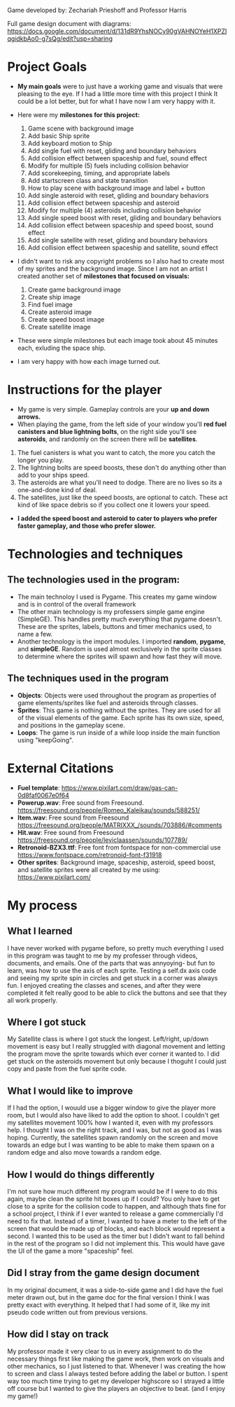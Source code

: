 Game developed by: Zechariah Prieshoff and Professor Harris

Full game design document with diagrams: https://docs.google.com/document/d/131dR9YhsNOCy90gVAHNOYeH1XPZIqgidkbAo0-g7sQg/edit?usp=sharing

# Project Goals

* **My main goals** were to just have a working game and visuals that were pleasing to the eye. If I had a little more time with this project I think It could be a lot better, but for what I have now I am very happy with it.
* Here were my **milestones for this project:**
  1. Game scene with background image
  2. Add basic Ship sprite
  3. Add keyboard motion to Ship
  4. Add single fuel with reset, gliding and boundary behaviors
  5. Add collision effect between spaceship and fuel, sound effect
  6. Modify for multiple (5) fuels including collision behavior
  7. Add scorekeeping, timing, and appropriate labels
  8. Add startscreen class and state transition
  9. How to play scene with background image and label + button
  10. Add single asteroid with reset, gliding and boundary behaviors
  11. Add collision effect between spaceship and asteroid
  12. Modify for multiple (4) asteroids including collision behavior
  13. Add single speed boost with reset, gliding and boundary behaviors
  14. Add collision effect between spaceship and speed boost, sound effect
  15. Add single satellite with reset, gliding and boundary behaviors
  16. Add collision effect between spaceship and satellite, sound effect

* I didn't want to risk any copyright problems so I also had to create most of my sprites and the background image. Since I am not an artist I created another set of **milestones that focused on visuals:**
  1. Create game background image
  2. Create ship image
  3. Find fuel image
  4. Create asteroid image
  5. Create speed boost image
  6. Create satellite image

* These were simple milestones but each image took about 45 minutes each, exluding the space ship.
* I am very happy with how each image turned out.

# Instructions for the player

* My game is very simple. Gameplay controls are your **up and down arrows.**
* When playing the game, from the left side of your window you'll **red fuel canisters and blue lightning bolts**, on the right side you'll see **asteroids**, and randomly on the screen there will be **satellites**.
1. The fuel canisters is what you want to catch, the more you catch the longer you play.
2. The lightning bolts are speed boosts, these don't do anything other than add to your ships speed. 
3. The asteroids are what you'll need to dodge. There are no lives so its a one-and-done kind of deal.
4. The satellites, just like the speed boosts, are optional to catch. These act kind of like space debris so if you collect one it lowers your speed.

* **I added the speed boost and asteroid to cater to players who prefer faster gameplay, and those who prefer slower.**
# Technologies and techniques

## The technologies used in the program:
* The main technoloy I used is Pygame. This creates my game window and is in control of the overall framework
* The other main technology is my professers simple game engine (SimpleGE). This handles pretty much everything that pygame doesn't. These are the sprites, labels, buttons and timer mechanics used, to name a few.
* Another technology is the import modules. I imported **random**, **pygame**, and **simpleGE**. Random is used almost exclusively in the sprite classes to determine where the sprites will spawn and how fast they will move.

## The techniques used in the program
* **Objects**: Objects were used throughout the program as properties of game elements/sprites like fuel and asteroids through classes.
* **Sprites**: This game is nothing without the sprites. They are used for all of the visual elements of the game. Each sprite has its own size, speed, and positions in the gameplay scene.
* **Loops**: The game is run inside of a while loop inside the main function using "keepGoing".

# External Citations

* **Fuel template**: https://www.pixilart.com/draw/gas-can-0d8faf0067e0f64
* **Powerup.wav**: Free sound from Freesound.
https://freesound.org/people/Romeo_Kaleikau/sounds/588251/
* **Item.wav**: Free sound from Freesound
https://freesound.org/people/MATRIXXX_/sounds/703886/#comments
* **Hit.wav**: Free sound from Freesound
https://freesound.org/people/leviclaassen/sounds/107789/
* **Retronoid-BZX3.ttf**: Free font from fontspace for non-commercial use
https://www.fontspace.com/retronoid-font-f31918
* **Other sprites**: Background image, spaceship, asteroid, speed boost, and satellite sprites were all created by me using:
https://www.pixilart.com/

# My process

## What I learned
I have never worked with pygame before, so pretty much everything I used in this program was taught to me by my professer through videos, documents, and emails. One of the parts that was annyoying- but fun to learn, was how to use the axis of each sprite. Testing a self.dx  axis code and seeing my sprite spin in circles and get stuck in a corner was always fun.
I enjoyed creating the classes and scenes, and after they were completed it felt really good to be able to click the buttons and see that they all work properly.

## Where I got stuck
My Satellite class is where I got stuck the longest. Left/right, up/down movement is easy but I really struggled with diagonal movement and letting the program move the sprite towards which ever corner it wanted to. 
I did get stuck on the asteroids movement but only because I thoguht I could just copy and paste from the fuel sprite code. 

## What I would like to improve
If I had the option, I wouuld use a bigger window to give the player more room, but I would also have liked to add the option to shoot.
I couldn't get my satellites movement 100% how I wanted it, even with my professors help. I thought I was on the right track, and I was, but not as good as I was hoping. Currently, the satellites spawn randomly on the screen and move towards an edge but I was wanting to be able to make them spawn on a random edge and also move towards a random edge.

## How I would do things differently
I'm not sure how much different my program would be if I were to do this again, maybe clean the sprite hit boxes up if I could? You only have to get close to a sprite for the collision code to happen, and although thats fine for a school project, I think if I ever wanted to release a game commercially I'd need to fix that.
Instead of a timer, I wanted to have a meter to the left of the screen that would be made up of blocks, and each block would represent a second. I wanted this to be used as the timer but I didn't want to fall behind in the rest of the program so I did not implement this. This would have gave the UI of the game a more "spaceship" feel.

## Did I stray from the game design document
In my original document, it was a side-to-side game and I did have the fuel meter drawn out, but in the game doc for the final version I think I was pretty exact with everything. It helped that I had some of it, like my init pseudo  code written out from previous versions. 

## How did I stay on track
My professor made it very clear to us in every assignment to do the necessary things first like making the game work, then work on visuals and other mechanics, so I just listened to that. Whenever I was creating the how to screen and class I always tested before adding the label or button. 
I spent way too much time trying to get my developer highscore so I strayed a little off course but I wanted to give the players an objective to beat. (and I enjoy my game!)





